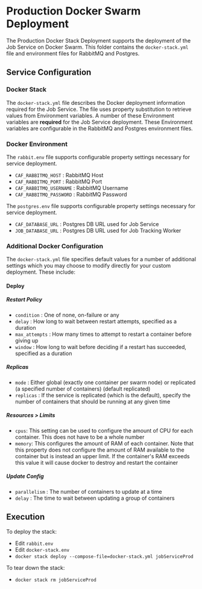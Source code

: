 # Production Docker Swarm Deployment

The Production Docker Stack Deployment supports the deployment of the Job Service on Docker Swarm. This folder contains the `docker-stack.yml` file and environment files for RabbitMQ and Postgres.

## Service Configuration

### Docker Stack
The `docker-stack.yml` file describes the Docker deployment information required for the Job Service. The file uses property substitution to retrieve values from Environment variables. A number of these Environment variables are **required** for the Job Service deployment. These Environment variables are configurable in the RabbitMQ and Postgres environment files.

### Docker Environment
The `rabbit.env` file supports configurable property settings necessary for service deployment.  
* `CAF_RABBITMQ_HOST` : RabbitMQ Host  
* `CAF_RABBITMQ_PORT` : RabbitMQ Port  
* `CAF_RABBITMQ_USERNAME` : RabbitMQ Username  
* `CAF_RABBITMQ_PASSWORD` : RabbitMQ Password  

The `postgres.env` file supports configurable property settings necessary for service deployment.  
* `CAF_DATABASE_URL` : Postgres DB URL used for Job Service  
* `JOB_DATABASE_URL` : Postgres DB URL used for Job Tracking Worker  

### Additional Docker Configuration
The `docker-stack.yml` file specifies default values for a number of additional settings which you may choose to modify directly for your custom deployment. These include:  

#### Deploy

##### Restart Policy
* `condition` : One of none, on-failure or any
* `delay` : How long to wait between restart attempts, specified as a duration
* `max_attempts` : How many times to attempt to restart a container before giving up
* `window` : How long to wait before deciding if a restart has succeeded, specified as a duration

##### Replicas
* `mode` : Either global (exactly one container per swarm node) or replicated (a specified number of containers) (default replicated)
* `replicas` : If the service is replicated (which is the default), specify the number of containers that should be running at any given time

##### Resources > Limits
* `cpus`: This setting can be used to configure the amount of CPU for each container. This does not have to be a whole number
* `memory`: This configures the amount of RAM of each container. Note that this property does not configure the amount of RAM available to the container but is instead an upper limit. If the container's RAM exceeds this value it will cause docker to destroy and restart the container

##### Update Config
* `parallelism` : The number of containers to update at a time
* `delay` : The time to wait between updating a group of containers

## Execution

To deploy the stack:  
* Edit `rabbit.env`  
* Edit `docker-stack.env`  
* `docker stack deploy --compose-file=docker-stack.yml jobServiceProd`  

To tear down the stack:  
* `docker stack rm jobServiceProd`